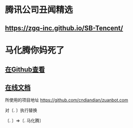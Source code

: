 # 腾讯公司丑闻精选

## https://zgq-inc.github.io/SB-Tencent/

# 马化腾你妈死了

## [在Github查看](https://github.com/ZGQ-inc/SB-Tencent/blob/7d127f68a3263ec244b2c67b7edebb03743c676a/%E9%A9%AC%E5%8C%96%E8%85%BE%E4%BD%A0%E5%A6%88%E6%AD%BB%E4%BA%86.txt)

## [在线文档](https://zgqinc-my.sharepoint.com/:t:/g/personal/zgq_zgqinc_onmicrosoft_com/Ea1i0y4fiptPjmGF1Q_f_y4BO1Nt4V4wvr5uWKCKltli9g?e=7T7q87)

所使用的项目地址
https://github.com/cndiandian/zuanbot.com

对〔. 〕执行替换

〔. 〕=>〔. 马化腾〕
